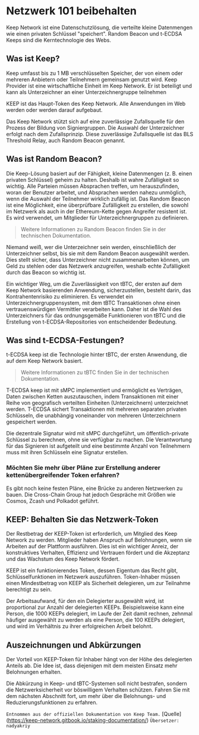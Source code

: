 # Netzwerk 101 beibehalten

Keep Network ist eine Datenschutzlösung, die verteilte kleine Datenmengen wie einen privaten Schlüssel "speichert". Random Beacon und t-ECDSA Keeps sind die Kerntechnologie des Webs.

## Was ist Keep?
Keep umfasst bis zu 1 MB verschlüsselten Speicher, der von einem oder mehreren Anbietern oder Teilnehmern gemeinsam genutzt wird. Keep Provider ist eine wirtschaftliche Einheit im Keep Network. Er ist beteiligt und kann als Unterzeichner an einer Unterzeichnergruppe teilnehmen

KEEP ist das Haupt-Token des Keep Network. Alle Anwendungen im Web werden oder werden darauf aufgebaut.

Das Keep Network stützt sich auf eine zuverlässige Zufallsquelle für den Prozess der Bildung von Signiergruppen. Die Auswahl der Unterzeichner erfolgt nach dem Zufallsprinzip. Diese zuverlässige Zufallsquelle ist das BLS Threshold Relay, auch Random Beacon genannt.

## Was ist Random Beacon?
Die Keep-Lösung basiert auf der Fähigkeit, kleine Datenmengen (z. B. einen privaten Schlüssel) geheim zu halten. Deshalb ist wahre Zufälligkeit so wichtig. Alle Parteien müssen Absprachen treffen, um herauszufinden, woran der Benutzer arbeitet, und Absprachen werden nahezu unmöglich, wenn die Auswahl der Teilnehmer wirklich zufällig ist.
Das Random Beacon ist eine Möglichkeit, eine überprüfbare Zufälligkeit zu erstellen, die sowohl im Netzwerk als auch in der Ethereum-Kette gegen Angreifer resistent ist. Es wird verwendet, um Mitglieder für Unterzeichnergruppen zu definieren.

> Weitere Informationen zu Random Beacon finden Sie in der technischen Dokumentation.

Niemand weiß, wer die Unterzeichner sein werden, einschließlich der Unterzeichner selbst, bis sie mit dem Random Beacon ausgewählt werden. Dies stellt sicher, dass Unterzeichner nicht zusammenarbeiten können, um Geld zu stehlen oder das Netzwerk anzugreifen, weshalb echte Zufälligkeit durch das Beacon so wichtig ist.

Ein wichtiger Weg, um die Zuverlässigkeit von tBTC, der ersten auf dem Keep Network basierenden Anwendung, sicherzustellen, besteht darin, das Kontrahentenrisiko zu eliminieren. Es verwendet ein Unterzeichnergruppensystem, mit dem tBTC Transaktionen ohne einen vertrauenswürdigen Vermittler verarbeiten kann. Daher ist die Wahl des Unterzeichners für das ordnungsgemäße Funktionieren von tBTC und die Erstellung von t-ECDSA-Repositories von entscheidender Bedeutung.

## Was sind t-ECDSA-Festungen?
t-ECDSA keep ist die Technologie hinter tBTC, der ersten Anwendung, die auf dem Keep Network basiert.

> Weitere Informationen zu tBTC finden Sie in der technischen Dokumentation.

T-ECDSA keep ist mit sMPC implementiert und ermöglicht es Verträgen, Daten zwischen Ketten auszutauschen, indem Transaktionen mit einer Reihe von geografisch verteilten Einheiten (Unterzeichnern) unterzeichnet werden. T-ECDSA sichert Transaktionen mit mehreren separaten privaten Schlüsseln, die unabhängig voneinander von mehreren Unterzeichnern gespeichert werden.

Die dezentrale Signatur wird mit sMPC durchgeführt, um öffentlich-private Schlüssel zu berechnen, ohne sie verfügbar zu machen. Die Verantwortung für das Signieren ist aufgeteilt und eine bestimmte Anzahl von Teilnehmern muss mit ihren Schlüsseln eine Signatur erstellen.

### Möchten Sie mehr über Pläne zur Erstellung anderer kettenübergreifender Token erfahren?
Es gibt noch keine festen Pläne, eine Brücke zu anderen Netzwerken zu bauen. Die Cross-Chain Group hat jedoch Gespräche mit Größen wie Cosmos, Zcash und Polkadot geführt.

## KEEP: Behalten Sie das Netzwerk-Token
Der Restbetrag der KEEP-Token ist erforderlich, um Mitglied des Keep Network zu werden. Mitglieder haben Anspruch auf Belohnungen, wenn sie Arbeiten auf der Plattform ausführen. Dies ist ein wichtiger Anreiz, der konstruktives Verhalten, Effizienz und Vertrauen fördert und die Akzeptanz und das Wachstum des Keep Network fördert.

KEEP ist ein funktionierendes Token, dessen Eigentum das Recht gibt, Schlüsselfunktionen im Netzwerk auszuführen. Token-Inhaber müssen einen Mindestbetrag von KEEP als Sicherheit delegieren, um zur Teilnahme berechtigt zu sein.

Der Arbeitsaufwand, für den ein Delegierter ausgewählt wird, ist proportional zur Anzahl der delegierten KEEPs. Beispielsweise kann eine Person, die 1000 KEEPs delegiert, im Laufe der Zeit damit rechnen, zehnmal häufiger ausgewählt zu werden als eine Person, die 100 KEEPs delegiert, und wird im Verhältnis zu ihrer erfolgreichen Arbeit belohnt.

## Auszeichnungen und Abkürzungen
Der Vorteil von KEEP-Token für Inhaber hängt von der Höhe des delegierten Anteils ab. Die Idee ist, dass diejenigen mit dem meisten Einsatz mehr Belohnungen erhalten.

Die Abkürzung in Keep- und tBTC-Systemen soll nicht bestrafen, sondern die Netzwerksicherheit vor böswilligem Verhalten schützen.
Fahren Sie mit dem nächsten Abschnitt fort, um mehr über die Belohnungs- und Reduzierungsfunktionen zu erfahren.

`Entnommen aus der offiziellen Dokumentation von Keep Team.` [Quelle] (https://keep-network.gitbook.io/staking-documentation/)
`Übersetzer: nadyakriy`
